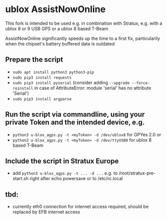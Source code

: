 # ublox AssistNowOnline
This fork is intended to be used e.g. in combination with Stratux, e.g. with a ublox 8 or 9 USB GPS or a ublox 8 based T-Beam

AssistNowOnline significantly speeds up the time to a first fix, particularily when the chipset's battery buffered data is outdated

## Prepare the script
- `sudo apt install python3 python3-pip`
- `sudo pip3 install requests`
- `sudo pip3 install pyserial` (consider adding `--upgrade --force-reinstall` in case of AttributeError: module 'serial' has no attribute 'Serial')
- `sudo pip3 install argparse`

## Run the script via commandline, using your private Token and the intended device, e.g.
- `python3 u-blox_agps.py -t <myToken> -d /dev/ublox8` for GPYes 2.0 or
- `python3 u-blox_agps.py -t <myToken> -d /dev/ttyUSB0` for ublox 8 based T-Beam

## Include the script in Stratux Europe
- add `python3 u-blox_agps.py -t ... -d ...` e.g. to /root/stratux-pre-start.sh right after echo powersave or to /etc/rc.local

## tbd:
- currently eth0 connection for internet access required, should be replaced by EFB internet access
